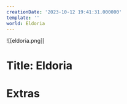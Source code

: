 ```yaml
---
creationDate: '2023-10-12 19:41:31.000000'
template: ''
world: Eldoria
---
```

![[eldoria.png]]

# Title: Eldoria



# Extras

